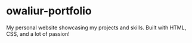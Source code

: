 # owaliur-portfolio
My personal website showcasing my projects and skills. Built with HTML, CSS, and a lot of passion!
